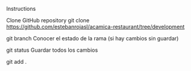 Instructions

Clone GitHub repository
git clone https://github.com/estebanrojasl/acamica-restaurant/tree/development

git branch
Conocer el estado de la rama (si hay cambios sin guardar)

git status
Guardar todos los cambios

git add .
